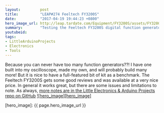 ```yaml
---
layout:         post
title:          "LEAP#274 Feeltech FY3200S"
date:           "2017-04-19 19:44:23 +0800"
hero_image_url: http://leap.tardate.com/Equipment/FY3200S/assets/FY3200S_build.jpg
summary:        "Testing the Feeltech FY3200S digital function generator"
youtubeid:
tags:
- LittleArduinoProjects
- Electronics
- Tools
---
```


Because you can never have too many function generators??!
I have one built into my oscilloscope, made my own, and will probably build many more! But it is nice to have a full-featured bit of kit as a benchmark.
The Feeltech FY3200S gets some good reviews and was available at a very nice price.
In general it works great, but there are some issues and limitations to note.
As always, [more notes are in the Little Electronics & Arduino Projects repo on GitHub][project]
[![hero_image][hero_image]][project]

[leap]: http://leap.tardate.com
[project]: https://github.com/tardate/LittleArduinoProjects/tree/master/Equipment/FY3200S
[hero_image]: {{ page.hero_image_url }}
